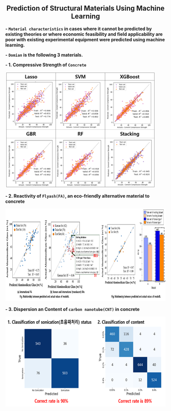 <h2 align="center">Prediction of Structural Materials Using Machine Learning</h2>

**- `Material characteristics` in cases where it cannot be predicted by existing theories or where economic feasibility and field applicability are poor with existing experimental equipment were predicted using machine learning.**

**- `Domian` is the following 3 materials.**

**- 1. Compressive Strength of `Concrete`**

  <img src="https://github.com/P-uyoung/AI-research/blob/master/Concrete/Fig/abstract.png" width="471.2" height="363.2"/>

**- 2. Reactivity of `Flyash(FA)`, an eco-friendly alternative material to concrete**

  <img src="https://github.com/P-uyoung/AI-research/blob/master/Flyash/Fig/abstract.png" width="1024" height="290"/>

**- 3. Dispersion an Content of `carbon nanotube(CNT)` in concrete**

  <img src="https://github.com/P-uyoung/AI-research/blob/master/CNT/Fig/abstract.png" width="657.6" height="282.8"/>
